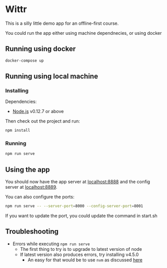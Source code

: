 # Wittr

This is a silly little demo app for an offline-first course.

You could run the app either using machine dependnecies, or using docker

## Running using docker

```sh
docker-compose up
```

## Running using local machine

### Installing

Dependencies:

* [Node.js](https://nodejs.org/en/) v0.12.7 or above

Then check out the project and run:

```sh
npm install
```

### Running

```sh
npm run serve
```

## Using the app

You should now have the app server at [localhost:8888](http://localhost:8888) and the config server at [localhost:8889](http://localhost:8889).

You can also configure the ports:

```sh
npm run serve -- --server-port=8000 --config-server-port=8001
```

If you want to update the port, you could update the command in start.sh

## Troubleshooting

* Errors while executing `npm run serve`
  * The first thing to try is to upgrade to latest version of node
  * If latest version also produces errors, try installing v4.5.0
    * An easy for that would be to use `nvm` as discussed [here](http://stackoverflow.com/a/7718438/1585523)
